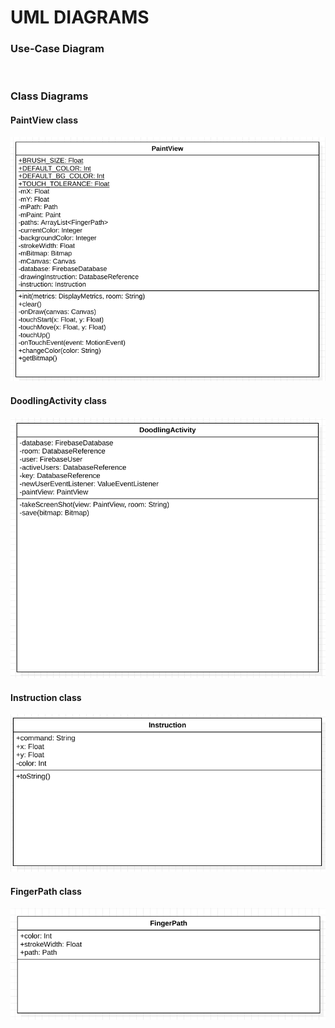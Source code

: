 

# UML DIAGRAMS #

### Use-Case Diagram ###
<img src=""></img>

### Class Diagrams ###

#### PaintView class ####
<img src="https://github.com/ichimichi/Collaborative-Doodling/blob/master/documents/images/PaintView.png?raw=true"></img>

#### DoodlingActivity class ####
<img src="https://github.com/ichimichi/Collaborative-Doodling/blob/master/documents/images/DoodlingActivity.png?raw=true"></img>

#### Instruction class ####
<img src="https://github.com/ichimichi/Collaborative-Doodling/blob/master/documents/images/Instruction.png?raw=true"></img>

#### FingerPath class ####
<img src="https://github.com/ichimichi/Collaborative-Doodling/blob/master/documents/images/FingerPath.png?raw=true"></img>
